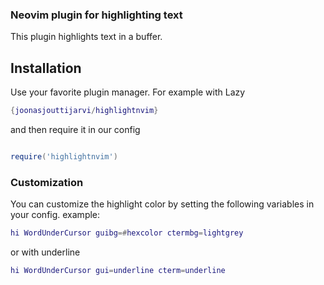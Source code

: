 ### Neovim plugin for highlighting text

This plugin highlights text in a buffer.

## Installation

Use your favorite plugin manager. For example with Lazy

```lua
{joonasjouttijarvi/highlightnvim}
```

and then require it in our config

```lua

require('highlightnvim')
```

### Customization

You can customize the highlight color by setting the following variables in your config.
example:

```lua
hi WordUnderCursor guibg=#hexcolor ctermbg=lightgrey
```
or with underline

```lua
hi WordUnderCursor gui=underline cterm=underline
```





